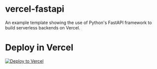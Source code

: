 # vercel-fastapi

An example template showing the use of Python's FastAPI framework to build serverless backends on Vercel.

# Deploy in Vercel

[![Deploy to Vercel](https://camo.githubusercontent.com/f209ca5cc3af7dd930b6bfc55b3d7b6a5fde1aff/68747470733a2f2f76657263656c2e636f6d2f627574746f6e)](https://vercel.com/import/project?template=https://github.com/atikur-rabbi/vercel-fastapi)
